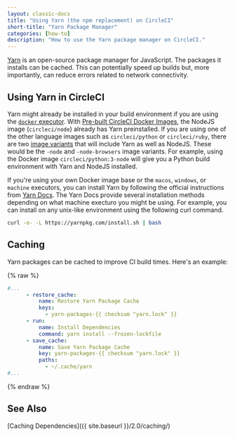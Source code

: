 ```yaml
---
layout: classic-docs
title: "Using Yarn (the npm replacement) on CircleCI"
short-title: "Yarn Package Manager"
categories: [how-to]
description: "How to use the Yarn package manager on CircleCI."
---
```


[Yarn](https://yarnpkg.com/) is an open-source package manager for JavaScript.
The packages it installs can be cached.
This can potentially speed up builds but, more importantly, can reduce errors related to network connectivity.

## Using Yarn in CircleCI

Yarn might already be installed in your build environment if you are using the [`docker` executor](https://circleci.com/docs/2.0/executor-types/#using-docker).
With [Pre-built CircleCI Docker Images](https://circleci.com/docs/2.0/circleci-images/), the NodeJS image (`circleci/node`) already has Yarn preinstalled.
If you are using one of the other language images such as `circleci/python` or `circleci/ruby`, there are two [image variants](https://circleci.com/docs/2.0/circleci-images/#image-variants) that will include Yarn as well as NodeJS.
These would be the `-node` and `-node-browsers` image variants.
For example, using the Docker image `circleci/python:3-node` will give you a Python build environment with Yarn and NodeJS installed.

If you're using your own Docker image base or the `macos`, `windows`, or `machine` executors, you can install Yarn by following the official instructions from [Yarn Docs](https://yarnpkg.com/lang/en/docs/install/). The Yarn Docs provide several installation methods depending on what machine execturo you might be using. For example, you can install on any unix-like environment using the following curl command.

```sh
curl -o- -L https://yarnpkg.com/install.sh | bash
```

## Caching

Yarn packages can be cached to improve CI build times.
Here's an example:

{% raw %}
```yaml
#...
      - restore_cache:
          name: Restore Yarn Package Cache
          keys:
            - yarn-packages-{{ checksum "yarn.lock" }}
      - run:
          name: Install Dependencies
          command: yarn install --frozen-lockfile
      - save_cache:
          name: Save Yarn Package Cache
          key: yarn-packages-{{ checksum "yarn.lock" }}
          paths:
            - ~/.cache/yarn
#...
```
{% endraw %}

## See Also

[Caching Dependencies]({{ site.baseurl }}/2.0/caching/)
